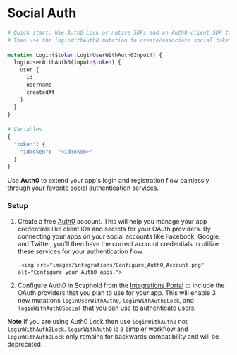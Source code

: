 # Social Auth

```graphql
# Quick start. Use Auth0 Lock or native SDKs and an Auth0 client SDK to create an idToken.
# Then use the loginWithAuth0 mutation to create/associate social tokens with scaphold users.

mutation Login($token:LoginUserWithAuth0Input!) {
  loginUserWithAuth0(input:$token) {
    user {
      id
      username
      createdAt
    }
  }
}

# Variables
{
  "token": {
    "idToken":  "<idToken>"
  }
}
```

Use **Auth0** to extend your app's login and registration flow painlessly through your favorite social authentication services.

### Setup

1. Create a free [Auth0](https://auth0.com/) account. This will help you manage your app credentials like client IDs and secrets for your OAuth providers. By connecting your apps on your social accounts like Facebook, Google, and Twitter, you'll then have the correct account credentials to utilize these services for your authentication flow.

        <img src="images/integrations/Configure_Auth0_Account.png" alt="Configure your Auth0 apps.">

2. Configure Auth0 in Scaphold from the [Integrations Portal](https://scaphold.io/apps) to include the OAuth providers that you plan to use for your app. This will enable 3 new mutations `loginUserWithAuth0`, `loginWithAuth0Lock`, and `loginWithAuth0Social` that you can use to authenticate users.

**Note** If you are using Auth0 Lock then use `loginWithAuth0` not `loginWithAuth0Lock`. `loginWithAuth0` is a simpler workflow and `loginWithAuth0Lock` only remains for backwards compatibility and will be deprecated.